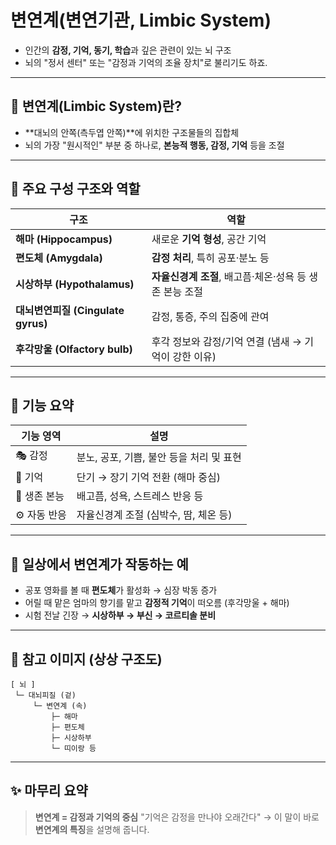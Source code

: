 # 변연계(변연기관, Limbic System)
- 인간의 **감정, 기억, 동기, 학습**과 깊은 관련이 있는 뇌 구조
- 뇌의 "정서 센터" 또는 "감정과 기억의 조율 장치"로 불리기도 하죠.
---

## 🧠 변연계(Limbic System)란?

* \*\*대뇌의 안쪽(측두엽 안쪽)\*\*에 위치한 구조물들의 집합체
* 뇌의 가장 "원시적인" 부분 중 하나로, **본능적 행동, 감정, 기억** 등을 조절

---

## 🔬 주요 구성 구조와 역할

| 구조                           | 역할                                 |
| ---------------------------- | ---------------------------------- |
| **해마 (Hippocampus)**         | 새로운 **기억 형성**, 공간 기억               |
| **편도체 (Amygdala)**           | **감정 처리**, 특히 공포·분노 등              |
| **시상하부 (Hypothalamus)**      | **자율신경계 조절**, 배고픔·체온·성욕 등 생존 본능 조절 |
| **대뇌변연피질 (Cingulate gyrus)** | 감정, 통증, 주의 집중에 관여                  |
| **후각망울 (Olfactory bulb)**    | 후각 정보와 감정/기억 연결 (냄새 → 기억이 강한 이유)   |

---

## 🧪 기능 요약

| 기능 영역    | 설명                        |
| -------- | ------------------------- |
| 🎭 감정    | 분노, 공포, 기쁨, 불안 등을 처리 및 표현 |
| 🧠 기억    | 단기 → 장기 기억 전환 (해마 중심)     |
| 🧬 생존 본능 | 배고픔, 성욕, 스트레스 반응 등        |
| ⚙️ 자동 반응 | 자율신경계 조절 (심박수, 땀, 체온 등)   |

---

## 📌 일상에서 변연계가 작동하는 예

* 공포 영화를 볼 때 **편도체**가 활성화 → 심장 박동 증가
* 어릴 때 맡은 엄마의 향기를 맡고 **감정적 기억**이 떠오름 (후각망울 + 해마)
* 시험 전날 긴장 → **시상하부 → 부신 → 코르티솔 분비**

---

## 🧠 참고 이미지 (상상 구조도)

```
[ 뇌 ]
 └─ 대뇌피질 (겉)
     └─ 변연계 (속)
         ├─ 해마
         ├─ 편도체
         ├─ 시상하부
         └─ 띠이랑 등
```

---

## ✨ 마무리 요약

> **변연계 = 감정과 기억의 중심**
> "기억은 감정을 만나야 오래간다" → 이 말이 바로 **변연계의 특징**을 설명해 줍니다.
